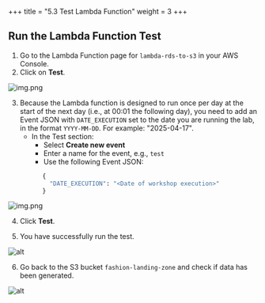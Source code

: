 +++
title = "5.3 Test Lambda Function"
weight = 3
+++

## Run the Lambda Function Test

1. Go to the Lambda Function page for `lambda-rds-to-s3` in your AWS Console.
2. Click on **Test**.

![img.png](/images/test-connection/img_9.png)

3. Because the Lambda function is designed to run once per day at the start of the next day (i.e., at 00:01 the following day), you need to add an Event JSON with `DATE_EXECUTION` set to the date you are running the lab, in the format `YYYY-MM-DD`. For example: "2025-04-17".
   - In the Test section:
     - Select **Create new event**
     - Enter a name for the event, e.g., `test`
     - Use the following Event JSON:
     ```python
        {
          "DATE_EXECUTION": "<Date of workshop execution>"
        }
     ```
![img.png](/images/test-connection/img_10.png)

4. Click **Test**.

5. You have successfully run the test.

![alt](/images/test-connection/img_11.png)

6. Go back to the S3 bucket `fashion-landing-zone` and check if data has been generated.

![alt](/images/test-connection/img_12.png)
